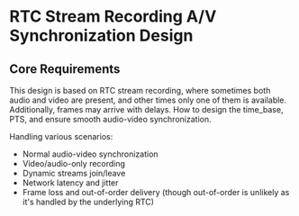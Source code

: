 # RTC Stream Recording A/V Synchronization Design

## Core Requirements
This design is based on RTC stream recording, where sometimes both audio and video are present, and other times only one of them is available. Additionally, frames may arrive with delays. How to design the time_base, PTS, and ensure smooth audio-video synchronization.

Handling various scenarios:
- Normal audio-video synchronization
- Video/audio-only recording
- Dynamic streams join/leave
- Network latency and jitter
- Frame loss and out-of-order delivery (though out-of-order is unlikely as it's handled by the underlying RTC)
